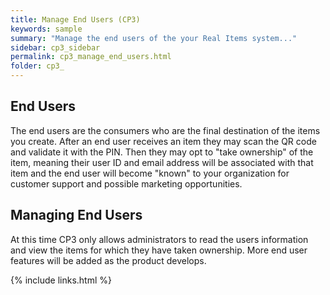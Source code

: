 ```yaml
---
title: Manage End Users (CP3)
keywords: sample
summary: "Manage the end users of the your Real Items system..."
sidebar: cp3_sidebar
permalink: cp3_manage_end_users.html
folder: cp3_
---
```



## End Users 

The end users are the consumers who are the final destination of the items you create.  After an end user receives an item they may scan the QR code and validate it with the PIN.  Then they may opt to "take ownership" of the item, meaning their user ID and email address will be associated with that item and the end user will become "known" to your organization for customer support and possible marketing opportunities.


## Managing End Users

At this time CP3 only allows administrators to read the users information and view the items for which they have taken ownership.  More end user features will be added as the product develops.

{% include links.html %}
